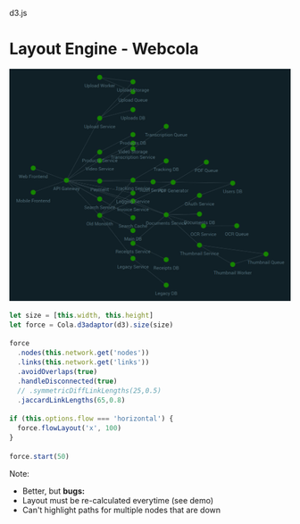 d3.js

# Layout Engine - Webcola 

<img src="./images/newton/layout-cola.png" class="img-right">

```javascript
let size = [this.width, this.height]
let force = Cola.d3adaptor(d3).size(size)

force
  .nodes(this.network.get('nodes'))
  .links(this.network.get('links'))
  .avoidOverlaps(true)
  .handleDisconnected(true)
  // .symmetricDiffLinkLengths(25,0.5)
  .jaccardLinkLengths(65,0.8)

if (this.options.flow === 'horizontal') {
  force.flowLayout('x', 100)
}

force.start(50)
```

Note:
- Better, but **bugs:**
- Layout must be re-calculated everytime (see demo)
- Can't highlight paths for multiple nodes that are down